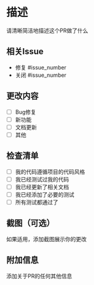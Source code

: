 # 描述
请清晰简洁地描述这个PR做了什么

## 相关Issue
- 修复 #issue_number
- 关闭 #issue_number

## 更改内容
- [ ] Bug修复
- [ ] 新功能
- [ ] 文档更新
- [ ] 其他

## 检查清单
- [ ] 我的代码遵循项目的代码风格
- [ ] 我已经测试过我的代码
- [ ] 我已经更新了相关文档
- [ ] 我已经添加了必要的测试
- [ ] 所有测试都通过了

## 截图（可选）
如果适用，添加截图展示你的更改

## 附加信息
添加关于PR的任何其他信息

